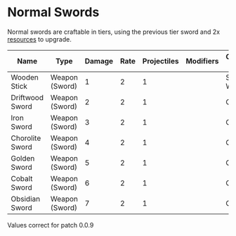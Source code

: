 # Normal Swords

Normal swords are craftable in tiers, using the previous tier sword and 2x [resources](../../resources/resources.md) to upgrade.

| Name            | Type           | Damage | Rate | Projectiles | Modifiers | Obtained from  |
| --------------- | -------------- | ------ | ---- | ----------- | --------- | -------------- |
| Wooden Stick    | Weapon (Sword) | 1      | 2    | 1           |           | Starter Weapon |
| Driftwood Sword | Weapon (Sword) | 2      | 2    | 1           |           | Craftable      |
| Iron Sword      | Weapon (Sword) | 3      | 2    | 1           |           | Craftable      |
| Chorolite Sword | Weapon (Sword) | 4      | 2    | 1           |           | Craftable      |
| Golden Sword    | Weapon (Sword) | 5      | 2    | 1           |           | Craftable      |
| Cobalt Sword    | Weapon (Sword) | 6      | 2    | 1           |           | Craftable      |
| Obsidian Sword  | Weapon (Sword) | 7      | 2    | 1           |           | Craftable      |

<div class="warning">
Values correct for patch 0.0.9
</div